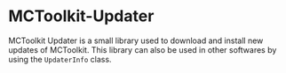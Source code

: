 # MCToolkit-Updater
MCToolkit Updater is a small library used to download and install new updates of MCToolkit.
This library can also be used in other softwares by using the `UpdaterInfo` class.